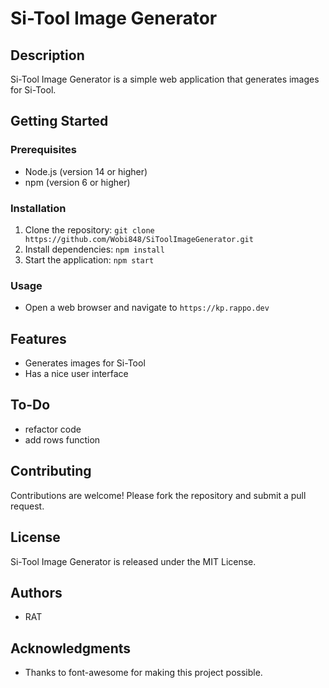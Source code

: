 # Si-Tool Image Generator

## Description

Si-Tool Image Generator is a simple web application that generates images for Si-Tool.

## Getting Started

### Prerequisites

* Node.js (version 14 or higher)
* npm (version 6 or higher)

### Installation

1. Clone the repository: `git clone https://github.com/Wobi848/SiToolImageGenerator.git`
2. Install dependencies: `npm install`
3. Start the application: `npm start`

### Usage

* Open a web browser and navigate to `https://kp.rappo.dev`

## Features

* Generates images for Si-Tool
* Has a nice user interface

## To-Do

* refactor code
* add rows function

## Contributing

Contributions are welcome! Please fork the repository and submit a pull request.

## License

Si-Tool Image Generator is released under the MIT License.

## Authors

* RAT

## Acknowledgments

* Thanks to font-awesome for making this project possible.